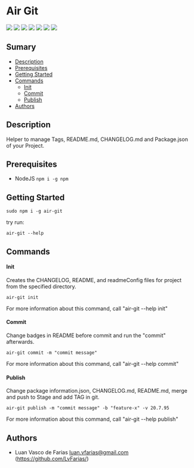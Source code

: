 # Air Git

[![](https://img.shields.io/badge/Version-0.4.0-007fb1)](https://github.com/LvFarias/air-git/releases/tag/0.4.0) ![](https://img.shields.io/badge/Framework-Node%20JS-yellow) ![](https://img.shields.io/badge/Dependencies-1-important) ![](https://img.shields.io/badge/Platforms-Linux%20|%20MacOS-informational) ![](https://img.shields.io/badge/Size-1.9M-critical) ![](https://img.shields.io/badge/Last%20Commit-1%20/%2010%20/%202019-success) [![](https://img.shields.io/badge/Group-LvFarias-007fb1)](https://github.com/LvFarias)

## Sumary

- [Description](#description)
- [Prerequisites](#prerequisites)
- [Getting Started](#getting-started)
- [Commands](#commands)
    - [Init](#init)
    - [Commit](#commit)
    - [Publish](#publish)
- [Authors](#authors)

## Description

Helper to manage Tags, README.md, CHANGELOG.md and Package.json of your Project.

## Prerequisites

- NodeJS `npm i -g npm`

## Getting Started

```
sudo npm i -g air-git
```
try run:
```
air-git --help
```

## Commands
#### Init

Creates the CHANGELOG, README, and readmeConfig files for project from the specified directory.
```
air-git init
```
For more information about this command, call "air-git --help init"

#### Commit

Change badges in README before commit and run the "commit" afterwards.
```
air-git commit -m "commit message"
```
For more information about this command, call "air-git --help commit"

#### Publish

Change package information.json, CHANGELOG.md, README.md, merge and push to Stage and add TAG in git.
```
air-git publish -m "commit message" -b "feature-x" -v 20.7.95
```
For more information about this command, call "air-git --help publish"

## Authors

- Luan Vasco de Farias <luan.vfarias@gmail.com> (https://github.com/LvFarias/)

